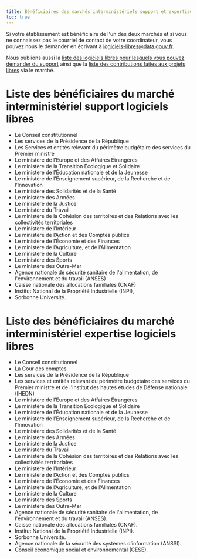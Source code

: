 ```yaml
---
title: Bénéficiaires des marchés interministériels support et expertise logiciels libres
toc: true
---
```


Si votre établissement est bénéficiaire de l'un des deux marchés et si vous ne connaissez pas le courriel de contact de votre coordinateur, vous pouvez nous le demander en écrivant à [logiciels-libres@data.gouv.fr](mailto:logiciels-libres@data.gouv.fr).

Nous publions aussi la [liste des logiciels libres pour lesquels vous pouvez demander du support](marches-logiciels-libres-liste-logiciels.md) ainsi que la [liste des contributions faites aux projets libres](marches-logiciels-libres-liste-contributions.md) via le marché.

# Liste des bénéficiaires du marché interministériel support logiciels libres
  
- Le Conseil constitutionnel
- Les services de la Présidence de la République
- Les Services et entités relevant du périmètre budgétaire des services du Premier ministre
- Le ministère de l’Europe et des Affaires Étrangères
- Le ministère de la Transition Écologique et Solidaire
- Le ministère de l’Éducation nationale et de la Jeunesse
- Le ministère de l’Enseignement supérieur, de la Recherche et de l’Innovation
- Le ministère des Solidarités et de la Santé
- Le ministère des Armées
- Le ministère de la Justice
- Le ministère du Travail
- Le ministère de la Cohésion des territoires et des Relations avec les collectivités territoriales
- Le ministère de l’Intérieur
- Le ministère de l’Action et des Comptes publics
- Le ministère de l’Économie et des Finances
- Le ministère de l’Agriculture, et de l’Alimentation
- Le ministère de la Culture
- Le ministère des Sports
- Le ministère des Outre-Mer
- Agence nationale de sécurité sanitaire de l'alimentation, de l'environnement et du travail (ANSES)
- Caisse nationale des allocations familiales (CNAF)
- Institut National de la Propriété Industrielle (INPI),
- Sorbonne Université.

# Liste des bénéficiaires du marché interministériel expertise logiciels libres

- Le Conseil constitutionnel
- La Cour des comptes
- Les services de la Présidence de la République
- Les services et entités relevant du périmètre budgétaire des services du Premier ministre et de l'Institut des hautes études de Défense nationale (IHEDN)
- Le ministère de l’Europe et des Affaires Étrangères
- Le ministère de la Transition Écologique et Solidaire
- Le ministère de l’Éducation nationale et de la Jeunesse
- Le ministère de l’Enseignement supérieur, de la Recherche et de l’Innovation
- Le ministère des Solidarités et de la Santé
- Le ministère des Armées
- Le ministère de la Justice
- Le ministère du Travail
- Le ministère de la Cohésion des territoires et des Relations avec les collectivités territoriales
- Le ministère de l’Intérieur
- Le ministère de l’Action et des Comptes publics
- Le ministère de l’Économie et des Finances
- Le ministère de l’Agriculture, et de l’Alimentation
- Le ministère de la Culture
- Le ministère des Sports
- Le ministère des Outre-Mer
- Agence nationale de sécurité sanitaire de l'alimentation, de l'environnement et du travail (ANSES).
- Caisse nationale des allocations familiales (CNAF).
- Institut National de la Propriété Industrielle (INPI).
- Sorbonne Université.
- Agence nationale de la sécurité des systèmes d’information (ANSSI).
- Conseil économique social et environnemental (CESE).


